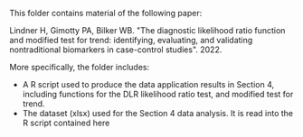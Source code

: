 This folder contains material of the following paper:

Lindner H, Gimotty PA, Bilker WB. "The diagnostic likelihood ratio function and modified test for trend: identifying, evaluating, and validating nontraditional biomarkers in case-control studies". 2022.

More specifically, the folder includes:

* A R script used to produce the data application results in Section 4, including functions for the DLR likelihood ratio test, and modified test for trend.
* The dataset (xlsx) used for the Section 4 data analysis. It is read into the R script contained here
